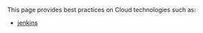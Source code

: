

This page provides best practices on Cloud technologies such as: 

* [jenkins](./jenkins/jenkins.html)
